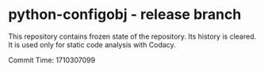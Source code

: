 # python-configobj - release branch

This repository contains frozen state of the repository.
Its history is cleared. It is used only for static code
analysis with Codacy.

Commit Time: 1710307099